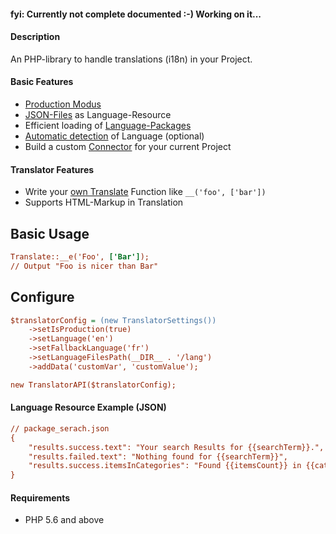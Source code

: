 #### fyi: Currently not complete documented :-) Working on it...

#### Description

An PHP-library to handle translations (i18n) in your Project.
 
#### Basic Features

* [Production Modus](https://github.com/pleinx/php-multilang-any/wiki)
* [JSON-Files](https://github.com/pleinx/php-multilang-any/wiki) as Language-Resource
* Efficient loading of [Language-Packages](https://github.com/pleinx/php-multilang-any/wiki)
* [Automatic detection](https://github.com/pleinx/php-multilang-any/wiki) of Language (optional)
* Build a custom [Connector](https://github.com/pleinx/php-multilang-any/wiki) for your current Project

#### Translator Features

* Write your [own Translate](https://github.com/pleinx/php-multilang-any/wiki) Function like `__('foo', ['bar'])`
* Supports HTML-Markup in Translation

## Basic Usage 
```ini
Translate::__e('Foo', ['Bar']);
// Output "Foo is nicer than Bar"
```

## Configure

```ini
$translatorConfig = (new TranslatorSettings())
    ->setIsProduction(true)
    ->setLanguage('en')
    ->setFallbackLanguage('fr')
    ->setLanguageFilesPath(__DIR__ . '/lang')
    ->addData('customVar', 'customValue');

new TranslatorAPI($translatorConfig);
```

#### Language Resource Example (JSON) 
```ini
// package_serach.json
{
    "results.success.text": "Your search Results for {{searchTerm}}.",
    "results.failed.text": "Nothing found for {{searchTerm}}",
    "results.success.itemsInCategories": "Found {{itemsCount}} in {{categories}}"
}
```

#### Requirements
* PHP 5.6 and above

